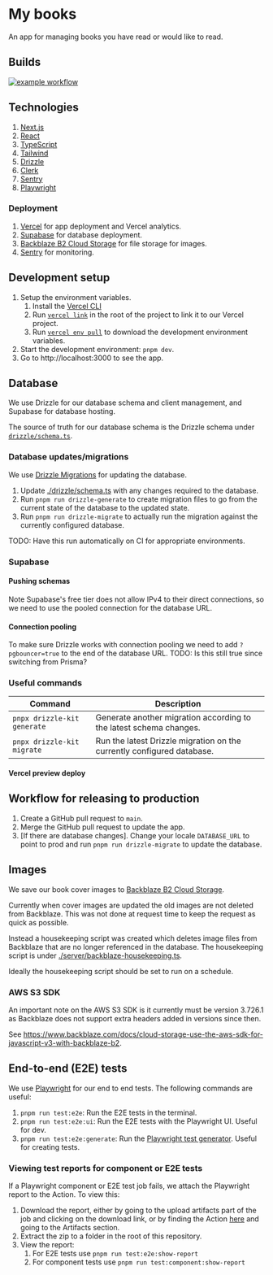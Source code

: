 # My books

An app for managing books you have read or would like to read.

## Builds

[![example workflow](https://github.com/hwride/my-books/actions/workflows/e2e-tests.yml/badge.svg?branch=main)](https://github.com/hwride/my-books/actions/workflows/e2e-tests.yml?query=branch%3Amain)

## Technologies

1. [Next.js](https://nextjs.org/docs)
2. [React](https://react.dev/)
3. [TypeScript](https://www.typescriptlang.org/docs/handbook/intro.html)
4. [Tailwind](https://tailwindcss.com/)
5. [Drizzle](https://orm.drizzle.team/docs)
6. [Clerk](https://clerk.com/)
7. [Sentry](https://sentry.io/)
8. [Playwright](https://playwright.dev/)

### Deployment

1. [Vercel](https://vercel.com/dashboard) for app deployment and Vercel analytics.
2. [Supabase](https://supabase.com/docs) for database deployment.
3. [Backblaze B2 Cloud Storage](https://www.backblaze.com/cloud-storage) for file storage for images.
4. [Sentry](https://sentry.io/welcome/) for monitoring.

## Development setup

1. Setup the environment variables.
    1. Install the [Vercel CLI](https://vercel.com/docs/cli)
    1. Run [`vercel link`](https://vercel.com/docs/cli/link) in the root of the project to link it to our Vercel project.
    1. Run [`vercel env pull`](https://vercel.com/docs/cli/env#exporting-development-environment-variables) to download the development environment variables.
2. Start the development environment: `pnpm dev`.
3. Go to http://localhost:3000 to see the app.

## Database

We use Drizzle for our database schema and client management, and Supabase for database hosting.

The source of truth for our database schema is the Drizzle schema under [`drizzle/schema.ts`](drizzle/schema.ts).

### Database updates/migrations
We use [Drizzle Migrations](https://orm.drizzle.team/docs/migrations) for updating the database.

1. Update [./drizzle/schema.ts](./drizzle/schema.ts) with any changes required to the database.
1. Run `pnpm run drizzle-generate` to create migration files to go from the current state of the database to the updated state.
1. Run `pnpm run drizzle-migrate` to actually run the migration against the currently configured database.

TODO: Have this run automatically on CI for appropriate environments.

### Supabase
#### Pushing schemas
Note Supabase's free tier does not allow IPv4 to their direct connections, so we need to use the pooled connection for
the database URL.

#### Connection pooling
To make sure Drizzle works with connection pooling we need to add `?pgbouncer=true` to the end of the database URL.
TODO: Is this still true since switching from Prisma?

### Useful commands

| Command                      | Description                                                            |
|------------------------------|------------------------------------------------------------------------|
| `pnpx drizzle-kit generate`  | Generate another migration according to the latest schema changes.     |
| `pnpx drizzle-kit migrate`   | Run the latest Drizzle migration on the currently configured database. |

#### Vercel preview deploy

## Workflow for releasing to production

1. Create a GitHub pull request to `main`.
1. Merge the GitHub pull request to update the app.
1. [If there are database changes]. Change your locale `DATABASE_URL` to point to prod and run 
   `pnpm run drizzle-migrate` to update the database.

## Images

We save our book cover images to [Backblaze B2 Cloud Storage](https://www.backblaze.com/cloud-storage).

Currently when cover images are updated the old images are not deleted from Backblaze. This was not done at request time
to keep the request as quick as possible.

Instead a housekeeping script was created which deletes image files from Backblaze that are no longer referenced in the
database. The housekeeping script is under [./server/backblaze-housekeeping.ts](./server/backblaze-housekeeping.ts).

Ideally the housekeeping script should be set to run on a schedule.

### AWS S3 SDK
An important note on the AWS S3 SDK is it currently must be version 3.726.1 as Backblaze does not support extra headers
added in versions since then.

See https://www.backblaze.com/docs/cloud-storage-use-the-aws-sdk-for-javascript-v3-with-backblaze-b2.


## End-to-end (E2E) tests

We use [Playwright](https://playwright.dev/) for our end to end tests. The following commands are useful:

1. `pnpm run test:e2e`: Run the E2E tests in the terminal.
1. `pnpm run test:e2e:ui`: Run the E2E tests with the Playwright UI. Useful for dev.
1. `pnpm run test:e2e:generate`: Run the [Playwright test generator](https://playwright.dev/docs/codegen-intro). Useful for creating tests.

### Viewing test reports for component or E2E tests
If a Playwright component or E2E test job fails, we attach the Playwright report to the Action. To view this:
1. Download the report, either by going to the upload artifacts part of the job and clicking on the download link, or by
   finding the Action [here](https://github.com/hwride/my-books/actions) and going to the Artifacts section.
2. Extract the zip to a folder in the root of this repository.
3. View the report:
   1. For E2E tests use `pnpm run test:e2e:show-report`
   1. For component tests use `pnpm run test:component:show-report`